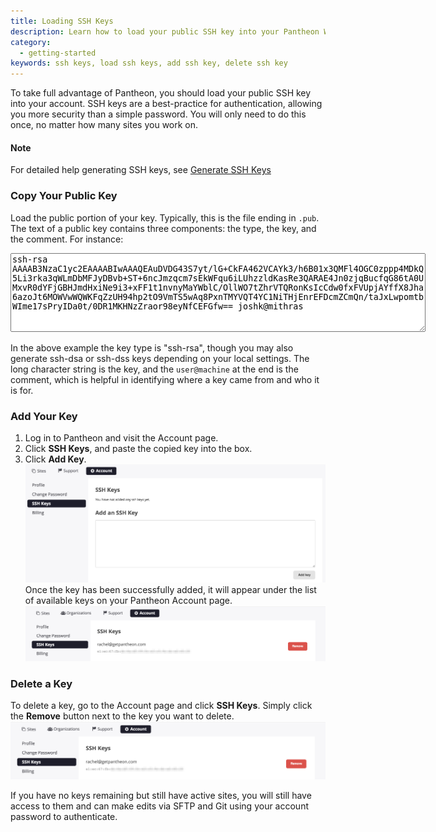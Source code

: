 ```yaml
---
title: Loading SSH Keys
description: Learn how to load your public SSH key into your Pantheon Website Management Platform account.
category:
  - getting-started
keywords: ssh keys, load ssh keys, add ssh key, delete ssh key
---
```

To take full advantage of Pantheon, you should load your public SSH key into your account. SSH keys are a best-practice for authentication, allowing you more security than a simple password. You will only need to do this once, no matter how many sites you work on.

<div class="alert alert-info" role="alert">
<h4>Note</h4>
For detailed help generating SSH keys, see <a href="/docs/articles/users/generating-ssh-keys">Generate SSH Keys</a></div>


### Copy Your Public Key
Load the public portion of your key. Typically, this is the file ending in `.pub`. The text of a public key contains three components: the type, the key, and the comment. For instance:

<textarea cols="80" readonly rows='8"' style="font-family: monospace">ssh-rsa AAAAB3NzaC1yc2EAAAABIwAAAQEAuDVDG43S7yt/lG+CkFA462VCAYk3/h6B01x3QMFl4OGC0zppp4MDkQ5Li3rka3qWLmDbMFJyDBvb+ST+6ncJmzqcm7sEkWFqu6iLUhzzldKasRe3QARAE4Jn0zjqBucfqG86tA0UMxvR0dYFjGBHJmdHxiNe9i3+xFF1t1nvnyMaYWblC/OllWO7tZhrVTQRonKsIcCdw0fxFVUpjAYffX8Jha6azoJt6MOWVwWQWKFqZzUH94hp2tO9VmTS5wAq8PxnTMYVQT4YC1NiTHjEnrEFDcmZCmQn/taJxLwpomtbWIme17sPryIDa0t/0DR1MKHNzZraor98eyNfCEFGfw== joshk@mithras</textarea>

In the above example the key type is "ssh-rsa", though you may also generate ssh-dsa or ssh-dss keys depending on your local settings. The long character string is the key, and the `user@machine` at the end is the comment, which is helpful in identifying where a key came from and who it is for.

### Add Your Key

1. Log in to Pantheon and visit the Account page.
2. Click **SSH Keys**, and paste the copied key into the box.
3. Click **Add Key**.
![Adding SSH Keys](/source/docs/assets/images/add-ssh-key-dashboard.png)
Once the key has been successfully added, it will appear under the list of available keys on your Pantheon Account page.
![Show SSH Keys](/source/docs/assets/images/remove-ssh-key.png)

### Delete a Key
To delete a key, go to the Account page and click **SSH Keys**. Simply click the **Remove** button next to the key you want to delete.
![Delete SSH Key](/source/docs/assets/images/remove-ssh-key.png)

If you have no keys remaining but still have active sites, you will still have access to them and can make edits via SFTP and Git using your account password to authenticate.
